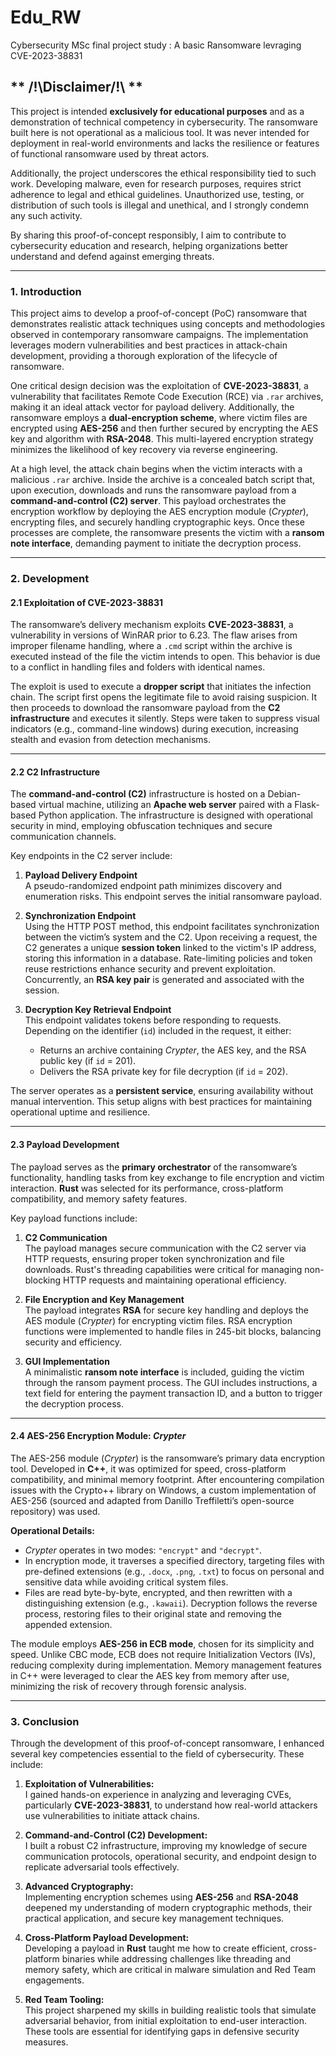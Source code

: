 # Edu_RW
Cybersecurity MSc final project study : 
A basic Ransomware levraging CVE-2023-38831


## ** /!\Disclaimer/!\ **

This project is intended **exclusively for educational purposes** and as a demonstration of technical competency in cybersecurity. The ransomware built here is not operational as a malicious tool. It was never intended for deployment in real-world environments and lacks the resilience or features of functional ransomware used by threat actors.  

Additionally, the project underscores the ethical responsibility tied to such work. Developing malware, even for research purposes, requires strict adherence to legal and ethical guidelines. Unauthorized use, testing, or distribution of such tools is illegal and unethical, and I strongly condemn any such activity.  

By sharing this proof-of-concept responsibly, I aim to contribute to cybersecurity education and research, helping organizations better understand and defend against emerging threats.

---

### **1. Introduction**

This project aims to develop a proof-of-concept (PoC) ransomware that demonstrates realistic attack techniques using concepts and methodologies observed in contemporary ransomware campaigns. The implementation leverages modern vulnerabilities and best practices in attack-chain development, providing a thorough exploration of the lifecycle of ransomware.

One critical design decision was the exploitation of **CVE-2023-38831**, a vulnerability that facilitates Remote Code Execution (RCE) via `.rar` archives, making it an ideal attack vector for payload delivery. Additionally, the ransomware employs a **dual-encryption scheme**, where victim files are encrypted using **AES-256** and then further secured by encrypting the AES key and algorithm with **RSA-2048**. This multi-layered encryption strategy minimizes the likelihood of key recovery via reverse engineering.

At a high level, the attack chain begins when the victim interacts with a malicious `.rar` archive. Inside the archive is a concealed batch script that, upon execution, downloads and runs the ransomware payload from a **command-and-control (C2) server**. This payload orchestrates the encryption workflow by deploying the AES encryption module (*Crypter*), encrypting files, and securely handling cryptographic keys. Once these processes are complete, the ransomware presents the victim with a **ransom note interface**, demanding payment to initiate the decryption process.

---

### **2. Development**

#### **2.1 Exploitation of CVE-2023-38831**

The ransomware’s delivery mechanism exploits **CVE-2023-38831**, a vulnerability in versions of WinRAR prior to 6.23. The flaw arises from improper filename handling, where a `.cmd` script within the archive is executed instead of the file the victim intends to open. This behavior is due to a conflict in handling files and folders with identical names.

The exploit is used to execute a **dropper script** that initiates the infection chain. The script first opens the legitimate file to avoid raising suspicion. It then proceeds to download the ransomware payload from the **C2 infrastructure** and executes it silently. Steps were taken to suppress visual indicators (e.g., command-line windows) during execution, increasing stealth and evasion from detection mechanisms.

---

#### **2.2 C2 Infrastructure**

The **command-and-control (C2)** infrastructure is hosted on a Debian-based virtual machine, utilizing an **Apache web server** paired with a Flask-based Python application. The infrastructure is designed with operational security in mind, employing obfuscation techniques and secure communication channels.

Key endpoints in the C2 server include:

1. **Payload Delivery Endpoint**  
   A pseudo-randomized endpoint path minimizes discovery and enumeration risks. This endpoint serves the initial ransomware payload.

2. **Synchronization Endpoint**  
   Using the HTTP POST method, this endpoint facilitates synchronization between the victim’s system and the C2. Upon receiving a request, the C2 generates a unique **session token** linked to the victim's IP address, storing this information in a database. Rate-limiting policies and token reuse restrictions enhance security and prevent exploitation. Concurrently, an **RSA key pair** is generated and associated with the session.

3. **Decryption Key Retrieval Endpoint**  
   This endpoint validates tokens before responding to requests. Depending on the identifier (`id`) included in the request, it either:
   - Returns an archive containing *Crypter*, the AES key, and the RSA public key (if `id` = 201).
   - Delivers the RSA private key for file decryption (if `id` = 202).  

The server operates as a **persistent service**, ensuring availability without manual intervention. This setup aligns with best practices for maintaining operational uptime and resilience.

---

#### **2.3 Payload Development**

The payload serves as the **primary orchestrator** of the ransomware’s functionality, handling tasks from key exchange to file encryption and victim interaction. **Rust** was selected for its performance, cross-platform compatibility, and memory safety features.

Key payload functions include:

1. **C2 Communication**  
   The payload manages secure communication with the C2 server via HTTP requests, ensuring proper token synchronization and file downloads. Rust's threading capabilities were critical for managing non-blocking HTTP requests and maintaining operational efficiency.

2. **File Encryption and Key Management**  
   The payload integrates **RSA** for secure key handling and deploys the AES module (*Crypter*) for encrypting victim files. RSA encryption functions were implemented to handle files in 245-bit blocks, balancing security and efficiency.

3. **GUI Implementation**  
   A minimalistic **ransom note interface** is included, guiding the victim through the ransom payment process. The GUI includes instructions, a text field for entering the payment transaction ID, and a button to trigger the decryption process.

---

#### **2.4 AES-256 Encryption Module: *Crypter***

The AES-256 module (*Crypter*) is the ransomware’s primary data encryption tool. Developed in **C++**, it was optimized for speed, cross-platform compatibility, and minimal memory footprint. After encountering compilation issues with the Crypto++ library on Windows, a custom implementation of AES-256 (sourced and adapted from Danillo Treffiletti’s open-source repository) was used.

**Operational Details:**
- *Crypter* operates in two modes: `"encrypt"` and `"decrypt"`.
- In encryption mode, it traverses a specified directory, targeting files with pre-defined extensions (e.g., `.docx`, `.png`, `.txt`) to focus on personal and sensitive data while avoiding critical system files.
- Files are read byte-by-byte, encrypted, and then rewritten with a distinguishing extension (e.g., `.kawaii`). Decryption follows the reverse process, restoring files to their original state and removing the appended extension.

The module employs **AES-256 in ECB mode**, chosen for its simplicity and speed. Unlike CBC mode, ECB does not require Initialization Vectors (IVs), reducing complexity during implementation. Memory management features in C++ were leveraged to clear the AES key from memory after use, minimizing the risk of recovery through forensic analysis.

---

### **3. Conclusion**

Through the development of this proof-of-concept ransomware, I enhanced several key competencies essential to the field of cybersecurity. These include:  

1. **Exploitation of Vulnerabilities:**  
   I gained hands-on experience in analyzing and leveraging CVEs, particularly **CVE-2023-38831**, to understand how real-world attackers use vulnerabilities to initiate attack chains.  

2. **Command-and-Control (C2) Development:**  
   I built a robust C2 infrastructure, improving my knowledge of secure communication protocols, operational security, and endpoint design to replicate adversarial tools effectively.  

3. **Advanced Cryptography:**  
   Implementing encryption schemes using **AES-256** and **RSA-2048** deepened my understanding of modern cryptographic methods, their practical application, and secure key management techniques.  

4. **Cross-Platform Payload Development:**  
   Developing a payload in **Rust** taught me how to create efficient, cross-platform binaries while addressing challenges like threading and memory safety, which are critical in malware simulation and Red Team engagements.  

5. **Red Team Tooling:**  
   This project sharpened my skills in building realistic tools that simulate adversarial behavior, from initial exploitation to end-user interaction. These tools are essential for identifying gaps in defensive security measures.


